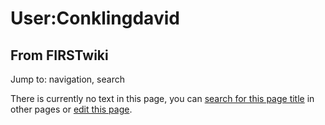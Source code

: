 # User:Conklingdavid

## From FIRSTwiki

Jump to: navigation, search

There is currently no text in this page, you can [search for this page title](Special:Search/Conklingdavid "Special:Search/Conklingdavid") in other pages or [edit this page](http://www.firstwiki.net/index.php?title=User:Conklingdavid&action=edit "http://www.firstwiki.net/index.php?title=User:Conklingdavid&action=edit").
